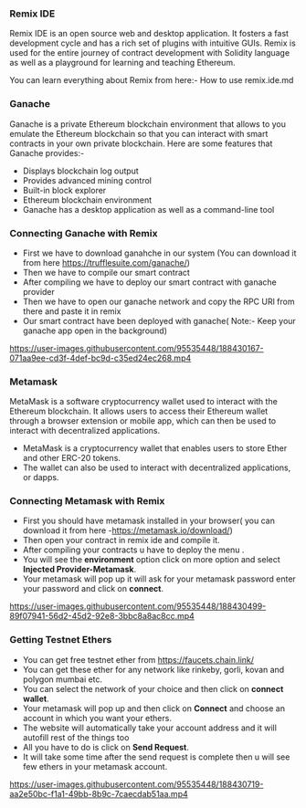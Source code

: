 ### Remix IDE

Remix IDE is an open source web and desktop application. It fosters a fast development cycle and has a rich set of plugins with intuitive GUIs. Remix is used for the entire journey of contract development with Solidity language as well as a playground for learning and teaching Ethereum.

You can learn everything about Remix from here:- How to use remix.ide.md

### Ganache 
Ganache is a private Ethereum blockchain environment that allows to you emulate the Ethereum blockchain so that you can interact with smart contracts in your own private blockchain. Here are some features that Ganache provides:-

- Displays blockchain log output
- Provides advanced mining control
- Built-in block explorer
- Ethereum blockchain environment
- Ganache has a desktop application as well as a command-line tool

### Connecting Ganache with Remix
- First we have to download ganahche in our system (You can download it from here https://trufflesuite.com/ganache/)
- Then we have to compile our smart contract 
- After compiling we have to deploy our smart contract with ganache provider
- Then we have to open our ganache network and copy the RPC URl from there and paste it in remix
- Our smart contract have been deployed with ganache( Note:- Keep your ganache app open in the background)


https://user-images.githubusercontent.com/95535448/188430167-071aa9ee-cd3f-4def-bc9d-c35ed24ec268.mp4


### Metamask
MetaMask is a software cryptocurrency wallet used to interact with the Ethereum blockchain. It allows users to access their Ethereum wallet through a browser extension or mobile app, which can then be used to interact with decentralized applications.
- MetaMask is a cryptocurrency wallet that enables users to store Ether and other ERC-20 tokens.
- The wallet can also be used to interact with decentralized applications, or dapps.

### Connecting Metamask with Remix
- First you should have metamask installed in your browser( you can download it from here -https://metamask.io/download/) 
- Then open your contract in remix ide and compile it.
- After compiling your contracts u have to deploy the menu .
- You will see the **environment** option click on more option and select **Injected Provider-Metamask**.
- Your metamask will pop up it will ask for your metamask password enter your password and click on **connect**.



https://user-images.githubusercontent.com/95535448/188430499-89f07941-56d2-45d2-92e8-3bbc8a8ac8cc.mp4

### Getting Testnet Ethers
- You can get free testnet ether from https://faucets.chain.link/
- You can get these ether for any network like rinkeby, gorli, kovan and polygon mumbai etc.
- You can select the network of your choice and then click on **connect wallet**. 
- Your metamask will pop up and then click on **Connect** and choose an account in which you want your ethers. 
- The website will automatically take your account address and it will autofill rest of the things too
- All you have to do is click on **Send Request**.
- It will take some time after the send request is complete then u will see few ethers in your metamask account.


https://user-images.githubusercontent.com/95535448/188430719-aa2e50bc-f1a1-49bb-8b9c-7caecdab51aa.mp4









